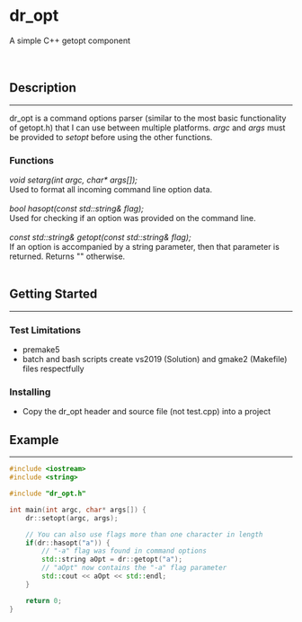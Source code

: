 # dr_opt

A simple C++ getopt component
<br /><br /><br />

## Description
---
dr_opt is a command options parser (similar to the most basic functionality of getopt.h) that I can use between multiple platforms. *argc* and *args* must be provided to *setopt* before using the other functions.

### Functions
*void setarg(int argc, char\* args[]);*
<br />
Used to format all incoming command line option data.
<br /><br />
*bool hasopt(const std::string& flag);*
<br />
Used for checking if an option was provided on the command line.
<br /><br />
*const std::string& getopt(const std::string& flag);*
<br />
If an option is accompanied by a string parameter, then that parameter is returned. Returns "" otherwise.
<br /><br />

## Getting Started
---
### Test Limitations
* premake5
* batch and bash scripts create vs2019 (Solution) and gmake2 (Makefile) files respectfully

### Installing
* Copy the dr_opt header and source file (not test.cpp) into a project

## Example
---

```cpp
#include <iostream>
#include <string>

#include "dr_opt.h"

int main(int argc, char* args[]) {
    dr::setopt(argc, args);

    // You can also use flags more than one character in length
    if(dr::hasopt("a")) {
        // "-a" flag was found in command options
        std::string aOpt = dr::getopt("a");
        // "aOpt" now contains the "-a" flag parameter
        std::cout << aOpt << std::endl;
    }

    return 0;
}
```
